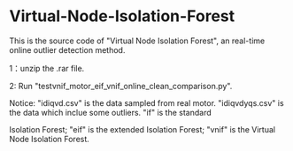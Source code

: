 # Virtual-Node-Isolation-Forest
This is the source code of "Virtual Node Isolation Forest", an real-time online outlier detection method.

1：unzip the .rar file.

2: Run "testvnif_motor_eif_vnif_online_clean_comparison.py".

Notice: "idiqvd.csv" is the data sampled from real motor. "idiqvdyqs.csv" is the data which inclue some outliers. "if" is the standard 

Isolation Forest; "eif" is the extended Isolation Forest; "vnif" is the Virtual Node Isolation Forest.
